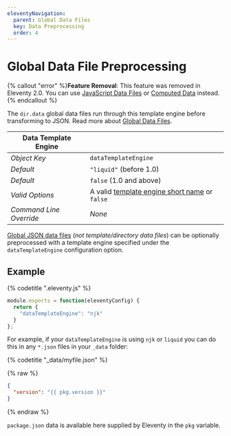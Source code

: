 ```yaml
---
eleventyNavigation:
  parent: Global Data Files
  key: Data Preprocessing
  order: 4
---
```

# Global Data File Preprocessing

{% callout "error" %}<strong>Feature Removal</strong>: This feature was removed in Eleventy 2.0. You can use <a href="/docs/data-js/">JavaScript Data Files</a> or <a href="/docs/data-computed/">Computed Data</a> instead.{% endcallout %}

The `dir.data` global data files run through this template engine before transforming to JSON. Read more about [Global Data Files](/docs/data-global/).

| Data Template Engine |  |
| --- | --- |
| _Object Key_ | `dataTemplateEngine` |
| _Default_ | `"liquid"` (before 1.0) |
| _Default_ | `false` (1.0 and above) |
| _Valid Options_ | A valid [template engine short name](/docs/languages/) or `false` |
| _Command Line Override_ | _None_ |

[Global JSON data files](/docs/data-global/) (*not template/directory data files*) can be optionally preprocessed with a template engine specified under the `dataTemplateEngine` configuration option.

## Example

{% codetitle ".eleventy.js" %}

```js
module.exports = function(eleventyConfig) {
  return {
    "dataTemplateEngine": "njk"
  }
};
```

For example, if your `dataTemplateEngine` is using `njk` or `liquid` you can do this in any `*.json` files in your `_data` folder:

{% codetitle "_data/myfile.json" %}

{% raw %}
```json
{
  "version": "{{ pkg.version }}"
}
```
{% endraw %}

`package.json` data is available here supplied by Eleventy in the `pkg` variable.
